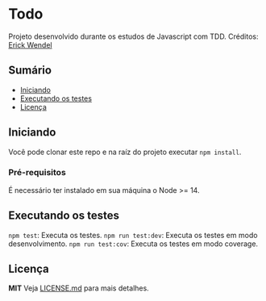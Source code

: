 # Todo

Projeto desenvolvido durante os estudos de Javascript com TDD.
Créditos: [Erick Wendel](https://www.youtube.com/watch?v=9COpZuJzx18&t=660s)

## Sumário

  - [Iniciando](#iniciando)
  - [Executando os testes](#executando-os-testes)
  - [Licença](#licença)

## Iniciando

  Você pode clonar este repo e na raíz do projeto executar `npm install`.

### Pré-requisitos

  É necessário ter instalado em sua máquina o Node >= 14.

## Executando os testes

`npm test`: Executa os testes.
`npm run test:dev`: Executa os testes em modo desenvolvimento.
`npm run test:cov`: Executa os testes em modo coverage.

## Licença

  **MIT**
  Veja [LICENSE.md](LICENSE.md) para mais detalhes.